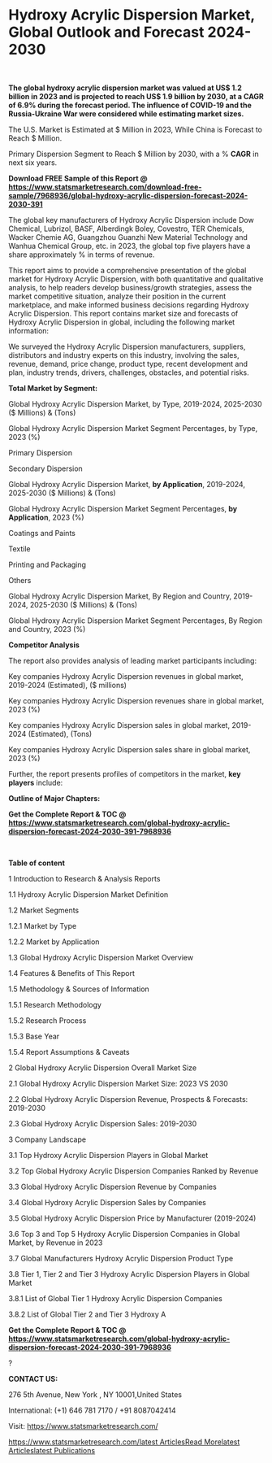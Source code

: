 <h1>Hydroxy Acrylic Dispersion Market, Global Outlook and Forecast 2024-2030</h1><br/><p><strong>The global hydroxy acrylic dispersion market was valued at US$ 1.2 billion in 2023 and is projected to reach US$ 1.9 billion by 2030, at a <strong>CAGR</strong> of 6.9% during the forecast period. The influence of COVID-19 and the Russia-Ukraine War were considered while estimating market sizes.</strong></p>
 
 
 
 <p>The U.S. Market is Estimated at $ Million in 2023, While China is Forecast to Reach $ Million.</p>
 
 
 
 <p>Primary Dispersion Segment to Reach $ Million by 2030, with a % <strong>CAGR</strong> in next six years.</p>
 
 
 
 <p><strong>Download FREE Sample of this Report @ <a href="https://www.statsmarketresearch.com/download-free-sample/7968936/global-hydroxy-acrylic-dispersion-forecast-2024-2030-391">https://www.statsmarketresearch.com/download-free-sample/7968936/global-hydroxy-acrylic-dispersion-forecast-2024-2030-391</a></strong></p>
 
 
 
 <p>The global key manufacturers of Hydroxy Acrylic Dispersion include Dow Chemical, Lubrizol, BASF, Alberdingk Boley, Covestro, TER Chemicals, Wacker Chemie AG, Guangzhou Guanzhi New Material Technology and Wanhua Chemical Group, etc. in 2023, the global top five players have a share approximately % in terms of revenue.</p>
 
 
 
 <p>This report aims to provide a comprehensive presentation of the global market for Hydroxy Acrylic Dispersion, with both quantitative and qualitative analysis, to help readers develop business/growth strategies, assess the market competitive situation, analyze their position in the current marketplace, and make informed business decisions regarding Hydroxy Acrylic Dispersion. This report contains market size and forecasts of Hydroxy Acrylic Dispersion in global, including the following market information:</p>
 
 
 
 <p>We surveyed the Hydroxy Acrylic Dispersion manufacturers, suppliers, distributors and industry experts on this industry, involving the sales, revenue, demand, price change, product type, recent development and plan, industry trends, drivers, challenges, obstacles, and potential risks.</p>
 
 
 
 <p><strong>Total Market by Segment:</strong></p>
 
 
 
 <p>Global Hydroxy Acrylic Dispersion Market, by Type, 2019-2024, 2025-2030 ($ Millions) & (Tons)</p>
 
 
 
 <p>Global Hydroxy Acrylic Dispersion Market Segment Percentages, by Type, 2023 (%)</p>
 
 
 
 <p>Primary Dispersion</p>
 
 
 
 <p>Secondary Dispersion</p>
 
 
 
 <p>Global Hydroxy Acrylic Dispersion Market, <strong>by Application</strong>, 2019-2024, 2025-2030 ($ Millions) & (Tons)</p>
 
 
 
 <p>Global Hydroxy Acrylic Dispersion Market Segment Percentages, <strong>by Application</strong>, 2023 (%)</p>
 
 
 
 <p>Coatings and Paints</p>
 
 
 
 <p>Textile</p>
 
 
 
 <p>Printing and Packaging</p>
 
 
 
 <p>Others</p>
 
 
 
 <p>Global Hydroxy Acrylic Dispersion Market, By Region and Country, 2019-2024, 2025-2030 ($ Millions) & (Tons)</p>
 
 
 
 <p>Global Hydroxy Acrylic Dispersion Market Segment Percentages, By Region and Country, 2023 (%)</p>
 
 
 
 <p><strong>Competitor Analysis</strong></p>
 
 
 
 <p>The report also provides analysis of leading market participants including:</p>
 
 
 
 <p>Key companies Hydroxy Acrylic Dispersion revenues in global market, 2019-2024 (Estimated), ($ millions)</p>
 
 
 
 <p>Key companies Hydroxy Acrylic Dispersion revenues share in global market, 2023 (%)</p>
 
 
 
 <p>Key companies Hydroxy Acrylic Dispersion sales in global market, 2019-2024 (Estimated), (Tons)</p>
 
 
 
 <p>Key companies Hydroxy Acrylic Dispersion sales share in global market, 2023 (%)</p>
 
 
 
 <p>Further, the report presents profiles of competitors in the market, <strong>key players</strong> include:</p>
 
 
 
 <p><strong>Outline of Major Chapters:</strong></p>
 
 
 
 <div><b>Get the Complete Report & TOC @ <a href="https://www.statsmarketresearch.com/global-hydroxy-acrylic-dispersion-forecast-2024-2030-391-7968936">https://www.statsmarketresearch.com/global-hydroxy-acrylic-dispersion-forecast-2024-2030-391-7968936</a></b></div>
 
 
 
 <p><br />
 
 <b>Table of content</b></p>
 
 
 
 <p>1 Introduction to Research & Analysis Reports<br />
 
 1.1 Hydroxy Acrylic Dispersion Market Definition<br />
 
 1.2 Market Segments<br />
 
 1.2.1 Market by Type<br />
 
 1.2.2 Market by Application<br />
 
 1.3 Global Hydroxy Acrylic Dispersion Market Overview<br />
 
 1.4 Features & Benefits of This Report<br />
 
 1.5 Methodology & Sources of Information<br />
 
 1.5.1 Research Methodology<br />
 
 1.5.2 Research Process<br />
 
 1.5.3 Base Year<br />
 
 1.5.4 Report Assumptions & Caveats<br />
 
 2 Global Hydroxy Acrylic Dispersion Overall Market Size<br />
 
 2.1 Global Hydroxy Acrylic Dispersion Market Size: 2023 VS 2030<br />
 
 2.2 Global Hydroxy Acrylic Dispersion Revenue, Prospects & Forecasts: 2019-2030<br />
 
 2.3 Global Hydroxy Acrylic Dispersion Sales: 2019-2030<br />
 
 3 Company Landscape<br />
 
 3.1 Top Hydroxy Acrylic Dispersion Players in Global Market<br />
 
 3.2 Top Global Hydroxy Acrylic Dispersion Companies Ranked by Revenue<br />
 
 3.3 Global Hydroxy Acrylic Dispersion Revenue by Companies<br />
 
 3.4 Global Hydroxy Acrylic Dispersion Sales by Companies<br />
 
 3.5 Global Hydroxy Acrylic Dispersion Price by Manufacturer (2019-2024)<br />
 
 3.6 Top 3 and Top 5 Hydroxy Acrylic Dispersion Companies in Global Market, by Revenue in 2023<br />
 
 3.7 Global Manufacturers Hydroxy Acrylic Dispersion Product Type<br />
 
 3.8 Tier 1, Tier 2 and Tier 3 Hydroxy Acrylic Dispersion Players in Global Market<br />
 
 3.8.1 List of Global Tier 1 Hydroxy Acrylic Dispersion Companies<br />
 
 3.8.2 List of Global Tier 2 and Tier 3 Hydroxy A</p>
 
 
 
 <div><b>Get the Complete Report & TOC @ <a href="https://www.statsmarketresearch.com/global-hydroxy-acrylic-dispersion-forecast-2024-2030-391-7968936">https://www.statsmarketresearch.com/global-hydroxy-acrylic-dispersion-forecast-2024-2030-391-7968936</a></b></div>
 
 
 
 <p>? </p>
 
 
 
 <p><b>CONTACT US:</b><br />
 
 276 5th Avenue, New York , NY 10001,United States<br />
 
 International: (+1) 646 781 7170 / +91 8087042414<br />
 
 Visit: <a href="https://www.statsmarketresearch.com/">https://www.statsmarketresearch.com/</a><br />
 
 <a href="https://gyeongbokgung.com">https://www.statsmarketresearch.com/</a><a href="https://hallyeomaritime.com">latest Articles</a><a href="https://jingwansa.com">Read More</a><a href="https://nguoiviet.jp/">latest Articles</a><a href="https://www.intelmarketresearch.com/">latest Publications</a></p>